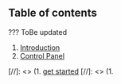 
## Table of contents

??? ToBe updated

1. [Introduction](#Introduction)
1. [Control Panel](#Control-panel)

[//]: <> (1. [get started](#)
[//]: <> (1. [](#)


